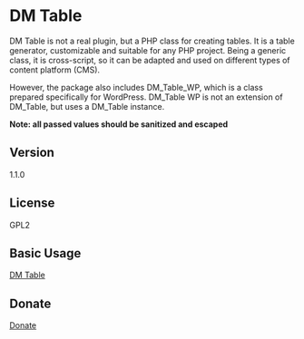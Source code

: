 # DM Table

DM Table is not a real plugin, but a PHP class for creating tables. It is a table generator, customizable and suitable for any PHP project. Being a generic class, it is cross-script, so it can be adapted and used on different types of content platform (CMS).

However, the package also includes DM_Table_WP, which is a class prepared specifically for WordPress. DM_Table WP is not an extension of DM_Table, but uses a DM_Table instance.

__Note: all passed values should be sanitized and escaped__

## Version
1.1.0

## License
GPL2

## Basic Usage 
[DM Table](https://www.iljester.com/portfolio/dm-table/)

## Donate
[Donate](http://www.iljester.com/donate-donazione/)
